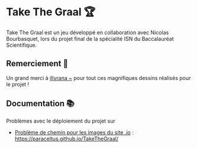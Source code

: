 # Take The Graal 🏆
Take The Graal est un jeu développé en collaboration avec Nicolas Bourbasquet, lors du projet final de la spécialité ISN du Baccalauréat Scientifique.

## Remerciement 👏
Un grand merci à [illyrana ~](https://www.instagram.com/lyra_tiare/) pour tout ces magnifiques dessins réalisés pour le projet !

## Documentation 📚
Problèmes avec le déploiement du projet sur
-   [Problème de chemin pour les images du site .io](https://github.com/mkdocs/mkdocs/issues/1757) : https://paraceltus.github.io/TakeTheGraal/
